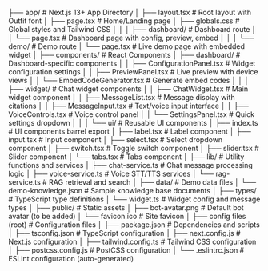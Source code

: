 ├── app/                                # Next.js 13+ App Directory
│   ├── layout.tsx                     # Root layout with Outfit font
│   ├── page.tsx                       # Home/Landing page
│   ├── globals.css                    # Global styles and Tailwind CSS
│   │
│   ├── dashboard/                     # Dashboard route
│   │   └── page.tsx                   # Dashboard page with config, preview, embed
│   │
│   └── demo/                          # Demo route
│       └── page.tsx                   # Live demo page with embedded widget
│
├── components/                         # React Components
│   ├── dashboard/                     # Dashboard-specific components
│   │   ├── ConfigurationPanel.tsx    # Widget configuration settings
│   │   ├── PreviewPanel.tsx          # Live preview with device views
│   │   └── EmbedCodeGenerator.tsx    # Generate embed codes
│   │
│   ├── widget/                        # Chat widget components
│   │   ├── ChatWidget.tsx            # Main widget component
│   │   ├── MessageList.tsx           # Message display with citations
│   │   ├── MessageInput.tsx          # Text/voice input interface
│   │   ├── VoiceControls.tsx         # Voice control panel
│   │   └── SettingsPanel.tsx         # Quick settings dropdown
│   │
│   └── ui/                            # Reusable UI components
│       ├── index.ts                   # UI components barrel export
│       ├── label.tsx                  # Label component
│       ├── input.tsx                  # Input component
│       ├── select.tsx                 # Select dropdown component
│       ├── switch.tsx                 # Toggle switch component
│       ├── slider.tsx                 # Slider component
│       └── tabs.tsx                   # Tabs component
│
├── lib/                               # Utility functions and services
│   ├── chat-service.ts               # Chat message processing logic
│   ├── voice-service.ts              # Voice STT/TTS services
│   └── rag-service.ts                # RAG retrieval and search
│
├── data/                              # Demo data files
│   └── demo-knowledge.json           # Sample knowledge base documents
│
├── types/                             # TypeScript type definitions
│   └── widget.ts                      # Widget config and message types
│
├── public/                            # Static assets
│   ├── bot-avatar.png                # Default bot avatar (to be added)
│   └── favicon.ico                   # Site favicon
│
├── config files (root)                # Configuration files
│   ├── package.json                  # Dependencies and scripts
│   ├── tsconfig.json                 # TypeScript configuration
│   ├── next.config.js                # Next.js configuration
│   ├── tailwind.config.ts            # Tailwind CSS configuration
│   ├── postcss.config.js             # PostCSS configuration
│   └── .eslintrc.json                # ESLint configuration (auto-generated)